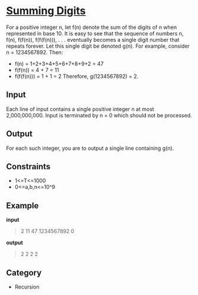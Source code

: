 # [Summing Digits](https://vjudge.net/problem/UVA-11332/origin) 
For a positive integer n, let f(n) denote the
sum of the digits of n when represented in base
10. It is easy to see that the sequence of numbers n, f(n), f(f(n)), f(f(f(n))), . . . eventually
becomes a single digit number that repeats forever. Let this single digit be denoted g(n).
For example, consider n = 1234567892.
Then:
* f(n) = 1+2+3+4+5+6+7+8+9+2 = 47
* f(f(n)) = 4 + 7 = 11
* f(f(f(n))) = 1 + 1 = 2
Therefore, g(1234567892) = 2.

## Input
Each line of input contains a single positive integer n at most 2,000,000,000. Input is terminated
by n = 0 which should not be processed.

## Output
For each such integer, you are to output a single
line containing g(n).

## Constraints
* 1<=T<=1000
* 0<=a,b,n<=10^9

## Example
**input**
> 2
> 11
> 47
> 1234567892
> 0

**output**
> 2
> 2
> 2
> 2

## Category
* Recursion
